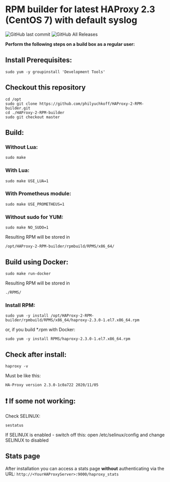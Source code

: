 # RPM builder for latest HAProxy 2.3 (CentOS 7) with default syslog

![GitHub last commit](https://img.shields.io/github/last-commit/philyuchkoff/HAProxy-2-RPM-builder?style=for-the-badge)
![GitHub All Releases](https://img.shields.io/github/downloads/philyuchkoff/HAProxy-2-RPM-builder/total?style=for-the-badge)

**Perform the following steps on a build box as a regular user:**

## Install Prerequisites:

    sudo yum -y groupinstall 'Development Tools'

## Checkout this repository
    cd /opt
    sudo git clone https://github.com/philyuchkoff/HAProxy-2-RPM-builder.git
    cd ./HAProxy-2-RPM-builder
    sudo git checkout master

## Build:

### Without Lua:

    sudo make
    
### With Lua:

    sudo make USE_LUA=1

### With Prometheus module:

    sudo make USE_PROMETHEUS=1

### Without sudo for YUM:

    sudo make NO_SUDO=1

Resulting RPM will be stored in 

    /opt/HAProxy-2-RPM-builder/rpmbuild/RPMS/x86_64/

## Build using Docker:

    sudo make run-docker

Resulting RPM will be stored in 

    ./RPMS/


### Install RPM:

    sudo yum -y install /opt/HAProxy-2-RPM-builder/rpmbuild/RPMS/x86_64/haproxy-2.3.0-1.el7.x86_64.rpm

or, if you build *.rpm with Docker:

    sudo yum -y install RPMS/haproxy-2.3.0-1.el7.x86_64.rpm 
    

## Check after install:

    haproxy -v

Must be like this:

    HA-Proxy version 2.3.0-1c0a722 2020/11/05
    

## :exclamation: If some not working:

Check SELINUX:

    sestatus

If SELINUX is enabled  - switch off this: open /etc/selinux/config and change SELINUX to disabled

## Stats page

After installation you can access a stats page **without** authenticating via the URL: `http://<YourHAProxyServer>:9000/haproxy_stats`
